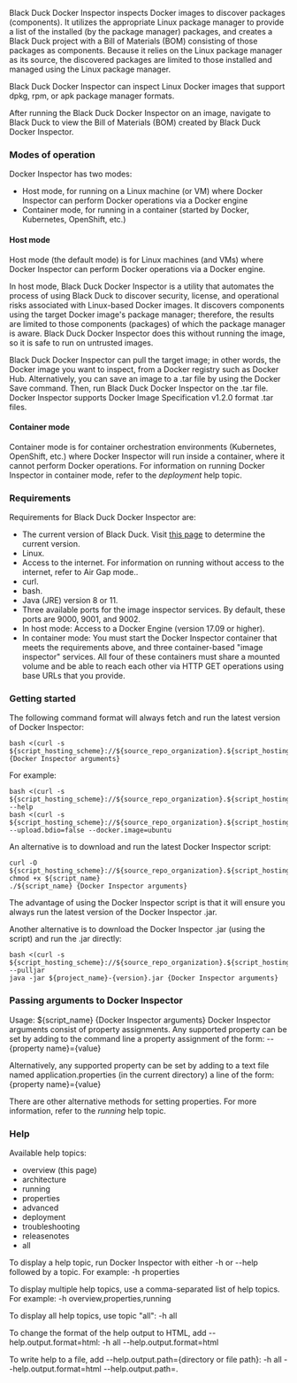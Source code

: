 Black Duck Docker Inspector inspects Docker images to discover packages (components).
It utilizes the appropriate Linux package manager to provide a list of
the installed (by the package manager) packages, and creates a Black Duck project with a Bill of Materials (BOM) consisting of those packages as components.
Because it relies on the Linux package manager as its source, the discovered packages are limited to those installed and managed using the Linux package manager.

Black Duck Docker Inspector can inspect Linux Docker images that support dpkg, rpm, or apk package manager formats.

After running the Black Duck Docker Inspector on an image, navigate to Black Duck to view the Bill of Materials (BOM) created by 
Black Duck Docker Inspector.

### Modes of operation

Docker Inspector has two modes:

* Host mode, for running on a Linux machine (or VM) where Docker Inspector can perform Docker operations via a Docker engine
* Container mode, for running in a container (started by Docker, Kubernetes, OpenShift, etc.)

#### Host mode

Host mode (the default mode) is for Linux machines (and VMs) where Docker Inspector can perform Docker operations via a Docker engine.

In host mode, Black Duck Docker Inspector is a utility that automates the process of using Black Duck to discover security, license, and operational risks
associated with Linux-based Docker images. It discovers components using the target Docker image's package manager; therefore, the results
are limited to those components (packages) of which the package manager is aware. Black Duck Docker Inspector does this without running
the image, so it is safe to run on untrusted images.

Black Duck Docker Inspector can pull the target image; in other words, the Docker image you want to inspect, from a Docker registry such
as Docker Hub. Alternatively, you can save an image to a .tar file by using the Docker Save command. Then, run Black Duck Docker Inspector
on the .tar file. Docker Inspector supports Docker Image Specification v1.2.0 format .tar files.

#### Container mode

Container mode is for container orchestration environments (Kubernetes, OpenShift, etc.) where Docker Inspector will run
inside a container, where it cannot perform Docker operations. For information on running Docker Inspector in container mode,
refer to the *deployment* help topic.

### Requirements

Requirements for Black Duck Docker Inspector are:

* The current version of Black Duck. Visit [this page](${blackduck_release_page}) to determine the current version. 
* Linux.
* Access to the internet. For information on running without access to the internet, refer to Air Gap mode..
* curl.
* bash.
* Java (JRE) version 8 or 11.
* Three available ports for the image inspector services.  By default, these ports are 9000, 9001, and 9002.
* In host mode: Access to a Docker Engine (version 17.09 or higher).
* In container mode: You must start the Docker Inspector container that meets the requirements above, and three container-based
"image inspector" services. 
All four of these containers must share a mounted volume and be able to reach each other via HTTP GET operations using base URLs
that you provide.
    
### Getting started

The following command format will always fetch and run the latest version of Docker Inspector:

    bash <(curl -s ${script_hosting_scheme}://${source_repo_organization}.${script_hosting_domain}/${project_name}/${script_name}) {Docker Inspector arguments}

For example:

    bash <(curl -s ${script_hosting_scheme}://${source_repo_organization}.${script_hosting_domain}/${project_name}/${script_name}) --help
    bash <(curl -s ${script_hosting_scheme}://${source_repo_organization}.${script_hosting_domain}/${project_name}/${script_name}) --upload.bdio=false --docker.image=ubuntu

An alternative is to download and run the latest Docker Inspector script:

    curl -O  ${script_hosting_scheme}://${source_repo_organization}.${script_hosting_domain}/${project_name}/${script_name}
    chmod +x ${script_name}
    ./${script_name} {Docker Inspector arguments}

The advantage of using the Docker Inspector script is that it will ensure you always run the latest version of the Docker Inspector .jar.

Another alternative is to download the Docker Inspector .jar (using the script) and run the .jar directly:

    bash <(curl -s ${script_hosting_scheme}://${source_repo_organization}.${script_hosting_domain}/${project_name}/${script_name}) --pulljar
    java -jar ${project_name}-{version}.jar {Docker Inspector arguments}

### Passing arguments to Docker Inspector

Usage: ${script_name} {Docker Inspector arguments}
Docker Inspector arguments consist of property assignments. 
Any supported property can be set by adding to the command line
a property assignment of the form:
	--{property name}={value}

Alternatively, any supported property can be set by adding to a text file named
application.properties (in the current directory) a line of the form:
{property name}={value}

There are other alternative methods for setting properties. For more information, refer to the *running* help topic.

### Help

Available help topics:
* overview (this page)
* architecture
* running
* properties
* advanced
* deployment
* troubleshooting
* releasenotes
* all

To display a help topic, run Docker Inspector with either -h or --help followed by a topic. For example:
    -h properties
    
To display multiple help topics, use a comma-separated list of help topics. For example:
    -h overview,properties,running

To display all help topics, use topic "all":
    -h all

To change the format of the help output to HTML, add --help.output.format=html:
    -h all --help.output.format=html

To write help to a file, add --help.output.path={directory or file path}:
    -h all --help.output.format=html --help.output.path=.
